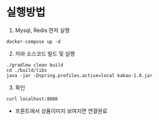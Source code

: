 # 실행방법 
1. Mysql, Redis 먼저 실행 
```
docker-compose up -d 
```

2. 자바 소스코드 빌드 및 실행 
```
./gradlew clean build
cd ./build/libs
java -jar -Dspring.profiles.active=local kakao-1.0.jar
```

3. 확인 
```
curl localhost:8080
```
- 프론트에서 상품이미지 보여지면 연결완료 
